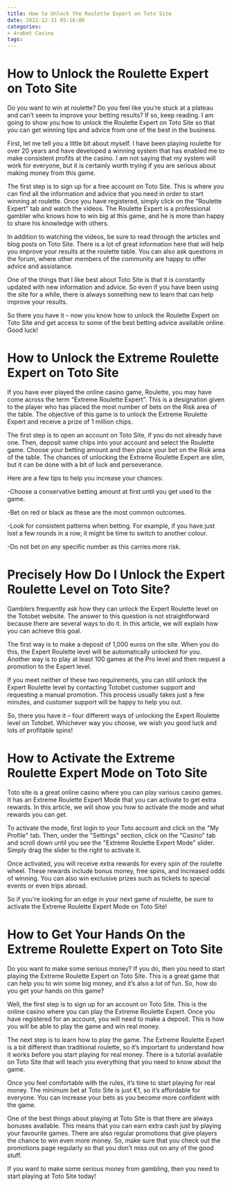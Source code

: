 ```yaml
---
title: How to Unlock the Roulette Expert on Toto Site 
date: 2022-12-31 05:16:06
categories:
- 4rabet Casino
tags:
---
```



#  How to Unlock the Roulette Expert on Toto Site 

Do you want to win at roulette? Do you feel like you’re stuck at a plateau and can’t seem to improve your betting results? If so, keep reading. I am going to show you how to unlock the Roulette Expert on Toto Site so that you can get winning tips and advice from one of the best in the business.

First, let me tell you a little bit about myself. I have been playing roulette for over 20 years and have developed a winning system that has enabled me to make consistent profits at the casino. I am not saying that my system will work for everyone, but it is certainly worth trying if you are serious about making money from this game.

The first step is to sign up for a free account on Toto Site. This is where you can find all the information and advice that you need in order to start winning at roulette. Once you have registered, simply click on the “Roulette Expert” tab and watch the videos. The Roulette Expert is a professional gambler who knows how to win big at this game, and he is more than happy to share his knowledge with others.

In addition to watching the videos, be sure to read through the articles and blog posts on Toto Site. There is a lot of great information here that will help you improve your results at the roulette table. You can also ask questions in the forum, where other members of the community are happy to offer advice and assistance.

One of the things that I like best about Toto Site is that it is constantly updated with new information and advice. So even if you have been using the site for a while, there is always something new to learn that can help improve your results.

So there you have it – now you know how to unlock the Roulette Expert on Toto Site and get access to some of the best betting advice available online. Good luck!

#  How to Unlock the Extreme Roulette Expert on Toto Site 

If you have ever played the online casino game, Roulette, you may have come across the term “Extreme Roulette Expert”. This is a designation given to the player who has placed the most number of bets on the Risk area of the table. The objective of this game is to unlock the Extreme Roulette Expert and receive a prize of 1 million chips.

The first step is to open an account on Toto Site, if you do not already have one. Then, deposit some chips into your account and select the Roulette game. Choose your betting amount and then place your bet on the Risk area of the table. The chances of unlocking the Extreme Roulette Expert are slim, but it can be done with a bit of luck and perseverance.

Here are a few tips to help you increase your chances:

-Choose a conservative betting amount at first until you get used to the game.

-Bet on red or black as these are the most common outcomes.

-Look for consistent patterns when betting. For example, if you have just lost a few rounds in a row, it might be time to switch to another colour.

-Do not bet on any specific number as this carries more risk.

#  Precisely How Do I Unlock the Expert Roulette Level on Toto Site? 

Gamblers frequently ask how they can unlock the Expert Roulette level on the Totobet website. The answer to this question is not straightforward because there are several ways to do it. In this article, we will explain how you can achieve this goal.

The first way is to make a deposit of 1,000 euros on the site. When you do this, the Expert Roulette level will be automatically unlocked for you. Another way is to play at least 100 games at the Pro level and then request a promotion to the Expert level.

If you meet neither of these two requirements, you can still unlock the Expert Roulette level by contacting Totobet customer support and requesting a manual promotion. This process usually takes just a few minutes, and customer support will be happy to help you out.

So, there you have it – four different ways of unlocking the Expert Roulette level on Totobet. Whichever way you choose, we wish you good luck and lots of profitable spins!

#  How to Activate the Extreme Roulette Expert Mode on Toto Site 





Toto site is a great online casino where you can play various casino games. It has an Extreme Roulette Expert Mode that you can activate to get extra rewards. In this article, we will show you how to activate the mode and what rewards you can get.

To activate the mode, first login to your Toto account and click on the "My Profile" tab. Then, under the "Settings" section, click on the "Casino" tab and scroll down until you see the "Extreme Roulette Expert Mode" slider. Simply drag the slider to the right to activate it.

Once activated, you will receive extra rewards for every spin of the roulette wheel. These rewards include bonus money, free spins, and increased odds of winning. You can also win exclusive prizes such as tickets to special events or even trips abroad.

So if you're looking for an edge in your next game of roulette, be sure to activate the Extreme Roulette Expert Mode on Toto Site!

#  How to Get Your Hands On the Extreme Roulette Expert on Toto Site

Do you want to make some serious money? If you do, then you need to start playing the Extreme Roulette Expert on Toto Site. This is a great game that can help you to win some big money, and it’s also a lot of fun. So, how do you get your hands on this game?

Well, the first step is to sign up for an account on Toto Site. This is the online casino where you can play the Extreme Roulette Expert. Once you have registered for an account, you will need to make a deposit. This is how you will be able to play the game and win real money.

The next step is to learn how to play the game. The Extreme Roulette Expert is a bit different than traditional roulette, so it’s important to understand how it works before you start playing for real money. There is a tutorial available on Toto Site that will teach you everything that you need to know about the game.

Once you feel comfortable with the rules, it’s time to start playing for real money. The minimum bet at Toto Site is just €1, so it’s affordable for everyone. You can increase your bets as you become more confident with the game.

One of the best things about playing at Toto Site is that there are always bonuses available. This means that you can earn extra cash just by playing your favourite games. There are also regular promotions that give players the chance to win even more money. So, make sure that you check out the promotions page regularly so that you don’t miss out on any of the good stuff.

If you want to make some serious money from gambling, then you need to start playing at Toto Site today!